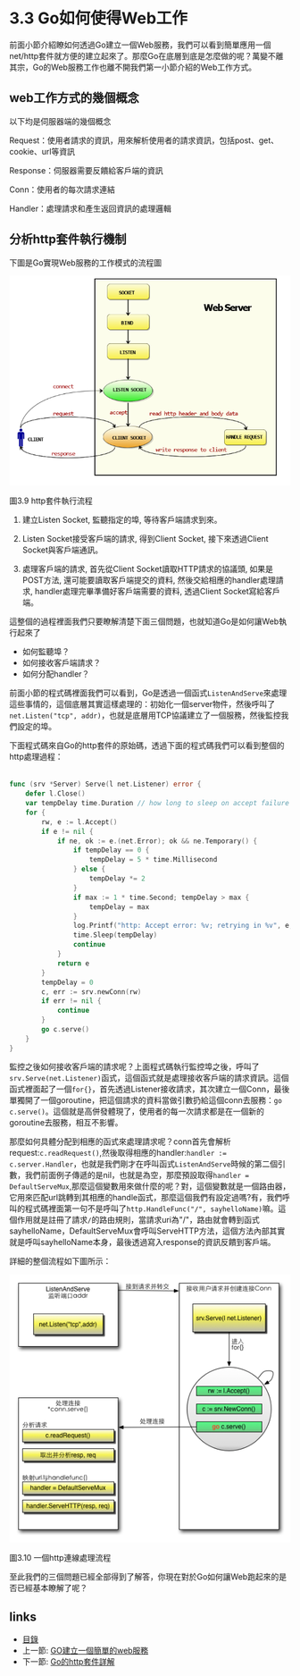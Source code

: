 # 3.3 Go如何使得Web工作
前面小節介紹瞭如何透過Go建立一個Web服務，我們可以看到簡單應用一個net/http套件就方便的建立起來了。那麼Go在底層到底是怎麼做的呢？萬變不離其宗，Go的Web服務工作也離不開我們第一小節介紹的Web工作方式。

## web工作方式的幾個概念

以下均是伺服器端的幾個概念

Request：使用者請求的資訊，用來解析使用者的請求資訊，包括post、get、cookie、url等資訊

Response：伺服器需要反饋給客戶端的資訊

Conn：使用者的每次請求連結

Handler：處理請求和產生返回資訊的處理邏輯

## 分析http套件執行機制

下圖是Go實現Web服務的工作模式的流程圖

![](images/3.3.http.png?raw=true)

圖3.9 http套件執行流程

1. 建立Listen Socket, 監聽指定的埠, 等待客戶端請求到來。

2. Listen Socket接受客戶端的請求, 得到Client Socket, 接下來透過Client Socket與客戶端通訊。

3. 處理客戶端的請求, 首先從Client Socket讀取HTTP請求的協議頭, 如果是POST方法, 還可能要讀取客戶端提交的資料, 然後交給相應的handler處理請求, handler處理完畢準備好客戶端需要的資料, 透過Client Socket寫給客戶端。

這整個的過程裡面我們只要瞭解清楚下面三個問題，也就知道Go是如何讓Web執行起來了

- 如何監聽埠？
- 如何接收客戶端請求？
- 如何分配handler？

前面小節的程式碼裡面我們可以看到，Go是透過一個函式`ListenAndServe`來處理這些事情的，這個底層其實這樣處理的：初始化一個server物件，然後呼叫了`net.Listen("tcp", addr)`，也就是底層用TCP協議建立了一個服務，然後監控我們設定的埠。

下面程式碼來自Go的http套件的原始碼，透過下面的程式碼我們可以看到整個的http處理過程：
```Go

func (srv *Server) Serve(l net.Listener) error {
	defer l.Close()
	var tempDelay time.Duration // how long to sleep on accept failure
	for {
		rw, e := l.Accept()
		if e != nil {
			if ne, ok := e.(net.Error); ok && ne.Temporary() {
				if tempDelay == 0 {
					tempDelay = 5 * time.Millisecond
				} else {
					tempDelay *= 2
				}
				if max := 1 * time.Second; tempDelay > max {
					tempDelay = max
				}
				log.Printf("http: Accept error: %v; retrying in %v", e, tempDelay)
				time.Sleep(tempDelay)
				continue
			}
			return e
		}
		tempDelay = 0
		c, err := srv.newConn(rw)
		if err != nil {
			continue
		}
		go c.serve()
	}
}

```
監控之後如何接收客戶端的請求呢？上面程式碼執行監控埠之後，呼叫了`srv.Serve(net.Listener)`函式，這個函式就是處理接收客戶端的請求資訊。這個函式裡面起了一個`for{}`，首先透過Listener接收請求，其次建立一個Conn，最後單獨開了一個goroutine，把這個請求的資料當做引數扔給這個conn去服務：`go c.serve()`。這個就是高併發體現了，使用者的每一次請求都是在一個新的goroutine去服務，相互不影響。

那麼如何具體分配到相應的函式來處理請求呢？conn首先會解析request:`c.readRequest()`,然後取得相應的handler:`handler := c.server.Handler`，也就是我們剛才在呼叫函式`ListenAndServe`時候的第二個引數，我們前面例子傳遞的是nil，也就是為空，那麼預設取得`handler = DefaultServeMux`,那麼這個變數用來做什麼的呢？對，這個變數就是一個路由器，它用來匹配url跳轉到其相應的handle函式，那麼這個我們有設定過嗎?有，我們呼叫的程式碼裡面第一句不是呼叫了`http.HandleFunc("/", sayhelloName)`嘛。這個作用就是註冊了請求`/`的路由規則，當請求uri為"/"，路由就會轉到函式sayhelloName，DefaultServeMux會呼叫ServeHTTP方法，這個方法內部其實就是呼叫sayhelloName本身，最後透過寫入response的資訊反饋到客戶端。


詳細的整個流程如下圖所示：

![](images/3.3.illustrator.png?raw=true)

圖3.10 一個http連線處理流程

至此我們的三個問題已經全部得到了解答，你現在對於Go如何讓Web跑起來的是否已經基本瞭解了呢？


## links
   * [目錄](<preface.md>)
   * 上一節: [GO建立一個簡單的web服務](<03.2.md>)
   * 下一節: [Go的http套件詳解](<03.4.md>)
